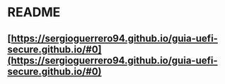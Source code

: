 # README

## [https://sergioguerrero94.github.io/guia-uefi-secure.github.io/#0](https://sergioguerrero94.github.io/guia-uefi-secure.github.io/#0)
